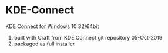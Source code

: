 # KDE-Connect
KDE Connect for Windows 10 32/64bit

1. built with Craft from KDE Connect git repository 05-Oct-2019
2. packaged as full installer
